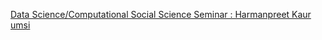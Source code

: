 [Data Science/Computational Social Science Seminar : Harmanpreet Kaur   umsi ](https://qi.tc/qi/106436)
